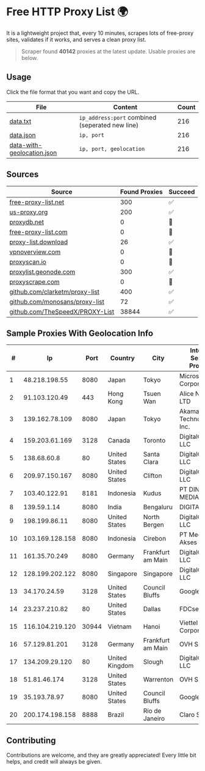 
# Free HTTP Proxy List 🌍

It is a lightweight project that, every 10 minutes, scrapes lots of free-proxy sites, validates if it works, and serves a clean proxy list.


> Scraper found **40142** proxies at the latest update. Usable proxies are below.

## Usage

Click the file format that you want and copy the URL.


|File|Content|Count|
|----|-------|-----|
|[data.txt](https://raw.githubusercontent.com/themiralay/Proxy-List-World/master/data.txt)|`ip_address:port` combined (seperated new line)|216|
|[data.json](https://raw.githubusercontent.com/themiralay/Proxy-List-World/master/data.json)|`ip, port`|216|
|[data-with-geolocation.json](https://raw.githubusercontent.com/themiralay/Proxy-List-World/master/data-with-geolocation.json)|`ip, port, geolocation`|216|

## Sources

|Source|Found Proxies|Succeed|
|------|-------------|-------|
|[free-proxy-list.net](https://free-proxy-list.net)|300|✅|
|[us-proxy.org](https://www.us-proxy.org)|200|✅|
|[proxydb.net](http://proxydb.net)|0|🚫|
|[free-proxy-list.com](https://free-proxy-list.com/?page=&port=&type%5B%5D=http&type%5B%5D=https&up_time=0&search=Search)|0|🚫|
|[proxy-list.download](https://www.proxy-list.download/HTTP)|26|✅|
|[vpnoverview.com](https://vpnoverview.com/privacy/anonymous-browsing/free-proxy-servers)|0|🚫|
|[proxyscan.io](https://www.proxyscan.io)|0|🚫|
|[proxylist.geonode.com](https://proxylist.geonode.com/api/proxy-list?limit=300&page=1&sort_by=lastChecked&sort_type=desc&protocols=http,https)|300|✅|
|[proxyscrape.com](https://api.proxyscrape.com/v2/?request=displayproxies&protocol=http&timeout=10000&country=all&ssl=all&anonymity=all)|0|🚫|
|[github.com/clarketm/proxy-list](https://raw.githubusercontent.com/clarketm/proxy-list/master/proxy-list-raw.txt)|400|✅|
|[github.com/monosans/proxy-list](https://raw.githubusercontent.com/monosans/proxy-list/main/proxies/http.txt)|72|✅|
|[github.com/TheSpeedX/PROXY-List](https://raw.githubusercontent.com/TheSpeedX/PROXY-List/master/http.txt)|38844|✅|


## Sample Proxies With Geolocation Info

|#|Ip|Port|Country|City|Internet Service Provider|
|-|--|----|-------|----|-------------------------|
|1|48.218.198.55|8080|Japan|Tokyo|Microsoft Corporation|
|2|91.103.120.49|443|Hong Kong|Tsuen Wan|Alice Networks LTD|
|3|139.162.78.109|8080|Japan|Tokyo|Akamai Technologies, Inc.|
|4|159.203.61.169|3128|Canada|Toronto|DigitalOcean, LLC|
|5|138.68.60.8|80|United States|Santa Clara|DigitalOcean, LLC|
|6|209.97.150.167|8080|United States|Clifton|DigitalOcean, LLC|
|7|103.40.122.91|8181|Indonesia|Kudus|PT DINAMIKA MEDIAKOM|
|8|139.59.1.14|8080|India|Bengaluru|DIGITALOCEAN|
|9|198.199.86.11|8080|United States|North Bergen|DigitalOcean, LLC|
|10|103.169.128.158|8080|Indonesia|Cirebon|PT Media Akses Data|
|11|161.35.70.249|8080|Germany|Frankfurt am Main|DigitalOcean, LLC|
|12|128.199.202.122|8080|Singapore|Singapore|DigitalOcean, LLC|
|13|34.170.24.59|3128|United States|Council Bluffs|Google LLC|
|14|23.237.210.82|80|United States|Dallas|FDCservers.net|
|15|116.104.219.120|30944|Vietnam|Hanoi|Viettel Corporation|
|16|57.129.81.201|3128|Germany|Frankfurt am Main|OVH SAS|
|17|134.209.29.120|80|United Kingdom|Slough|DigitalOcean, LLC|
|18|51.81.46.174|3128|United States|Warrenton|OVH SAS|
|19|35.193.78.97|8080|United States|Council Bluffs|Google LLC|
|20|200.174.198.158|8888|Brazil|Rio de Janeiro|Claro S.A.|



## Contributing

Contributions are welcome, and they are greatly appreciated! Every
little bit helps, and credit will always be given.

